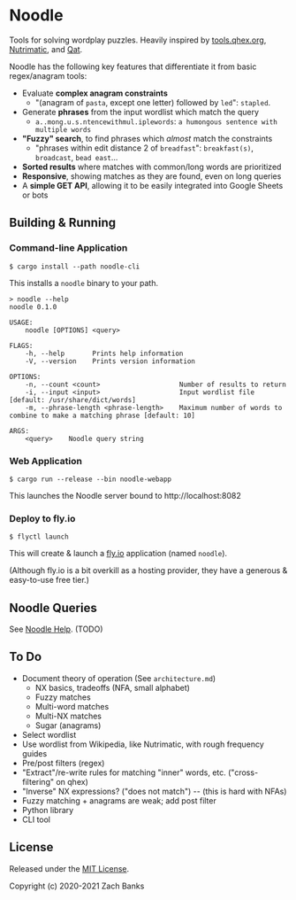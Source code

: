 # Noodle

Tools for solving wordplay puzzles. 
Heavily inspired by [tools.qhex.org](https://tools.qhex.org), [Nutrimatic](https://nutrimatic.org), and [Qat](https://www.quinapalus.com/qat.html).

Noodle has the following key features that differentiate it from basic regex/anagram tools:

- Evaluate **complex anagram constraints**
    - "(anagram of `pasta`, except one letter) followed by `led`": `stapled`.
- Generate **phrases** from the input wordlist which match the query
    - `a..mong.u.s.ntencewithmul.iplewords`: `a humongous sentence with multiple words`
- **"Fuzzy" search**, to find phrases which *almost* match the constraints
    - "phrases within edit distance 2 of `breadfast`": `breakfast(s)`, `broadcast`, `bead east`...
- **Sorted results** where matches with common/long words are prioritized
- **Responsive**, showing matches as they are found, even on long queries
- A **simple GET API**, allowing it to be easily integrated into Google Sheets or bots


## Building & Running

### Command-line Application

```
$ cargo install --path noodle-cli
```

This installs a `noodle` binary to your path.

```
> noodle --help
noodle 0.1.0

USAGE:
    noodle [OPTIONS] <query>

FLAGS:
    -h, --help       Prints help information
    -V, --version    Prints version information

OPTIONS:
    -n, --count <count>                    Number of results to return
    -i, --input <input>                    Input wordlist file [default: /usr/share/dict/words]
    -m, --phrase-length <phrase-length>    Maximum number of words to combine to make a matching phrase [default: 10]

ARGS:
    <query>    Noodle query string
```

### Web Application

```
$ cargo run --release --bin noodle-webapp
```

This launches the Noodle server bound to http://localhost:8082


### Deploy to fly.io

```
$ flyctl launch
```

This will create & launch a [fly.io](https://fly.io/docs/introduction/) application (named `noodle`).

(Although fly.io is a bit overkill as a hosting provider, they have a generous & easy-to-use free tier.)


## Noodle Queries

See [Noodle Help](static/help.md). (TODO)

## To Do

- Document theory of operation (See `architecture.md`)
    - NX basics, tradeoffs (NFA, small alphabet)
    - Fuzzy matches
    - Multi-word matches
    - Multi-NX matches
    - Sugar (anagrams)
- Select wordlist
- Use wordlist from Wikipedia, like Nutrimatic, with rough frequency guides
- Pre/post filters (regex)
- "Extract"/re-write rules for matching "inner" words, etc. ("cross-filtering" on qhex)
- "Inverse" NX expressions? ("does not match") -- (this is hard with NFAs)
- Fuzzy matching + anagrams are weak; add post filter
- Python library
- CLI tool

## License

Released under the [MIT License](LICENSE).

Copyright (c) 2020-2021 Zach Banks


